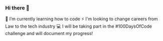 ### Hi there 👋

🌱 I’m currently learning how to code
⚡ I'm looking to change careers from Law to the tech industry
💻 I will be taking part in the #100DaysOfCode challenge and will document my progress!

<!--
**TWardle6/TWardle6** is a ✨ _special_ ✨ repository because its `README.md` (this file) appears on your GitHub profile.

Here are some ideas to get you started:

- 🔭 I’m currently working on ...
- 🌱 I’m currently learning ...
- 👯 I’m looking to collaborate on ...
- 🤔 I’m looking for help with ...
- 💬 Ask me about ...
- 📫 How to reach me: ...
- 😄 Pronouns: ...
- ⚡ Fun fact: ...
-->
